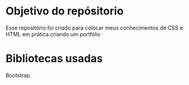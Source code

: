 <h1>Objetivo do repósitorio</h1>
<p>Esse repositório foi criado para colocar meus conhecimentos de CSS e HTML em prática criando um portfólio</p>
<h1>Bibliotecas usadas</h1>
<p>Bootstrap</p>
